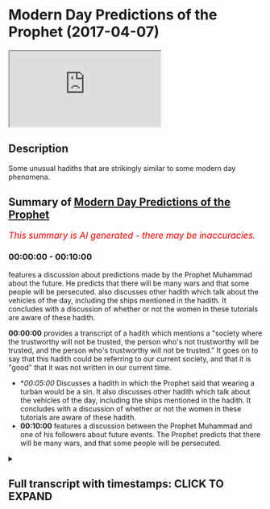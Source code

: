 # Modern Day Predictions of the Prophet (2017-04-07)

<iframe loading='lazy' src='https://www.youtube.com/embed/meza_N1vFCI'></iframe>

## Description

Some unusual hadiths that are strikingly similar to some modern day phenomena.

## Summary of [Modern Day Predictions of the Prophet](https://www.youtube.com/watch?v=meza_N1vFCI)


*<span style="color:red; font-size:125%">This summary is AI generated - there may be inaccuracies</span>. [](/)*

### <a onclick="modifyYTiframeseektime('0')">00:00:00</a> - <a onclick="modifyYTiframeseektime('600')">00:10:00</a>

 features a discussion about predictions made by the Prophet Muhammad about the future. He predicts that there will be many wars and that some people will be persecuted.  also discusses other hadith which talk about the vehicles of the day, including the ships mentioned in the hadith. It concludes with a discussion of whether or not the women in these tutorials are aware of these hadith.

**<a onclick="modifyYTiframeseektime('0')">00:00:00</a>** provides a transcript of a hadith which mentions a "society where the trustworthy will not be trusted, the person who's not trustworthy will be trusted, and the person who's trustworthy will not be trusted." It goes on to say that this hadith could be referring to our current society, and that it is "good" that it was not written in our current time.
* **<a onclick="modifyYTiframeseektime('300')">00:05:00</a>* Discusses a hadith in which the Prophet said that wearing a turban would be a sin. It also discusses other hadith which talk about the vehicles of the day, including the ships mentioned in the hadith. It concludes with a discussion of whether or not the women in these tutorials are aware of these hadith.
* **<a onclick="modifyYTiframeseektime('600')">00:10:00</a>** features a discussion between the Prophet Muhammad and one of his followers about future events. The Prophet predicts that there will be many wars, and that some people will be persecuted.

<details><summary><h2>Full transcript with timestamps: CLICK TO EXPAND</h2></summary>

<a onclick="modifyYTiframeseektime('1')">0:00:01</a> palutena's she saw me also dirty what do  
<a onclick="modifyYTiframeseektime('6')">0:00:06</a> I eat would you me Authority the hadith  
<a onclick="modifyYTiframeseektime('12')">0:00:12</a> which we talked about living massage so  
<a onclick="modifyYTiframeseektime('14')">0:00:14</a> let's go through some of the key bits  
<a onclick="modifyYTiframeseektime('15')">0:00:15</a> it's a long hadith it's a very long  
<a onclick="modifyYTiframeseektime('17')">0:00:17</a> hadith where is it mentioned this hadith  
<a onclick="modifyYTiframeseektime('19')">0:00:19</a> or even or solid is mentioned in an MOA  
<a onclick="modifyYTiframeseektime('23')">0:00:23</a> gem al-kabir  
<a onclick="modifyYTiframeseektime('24')">0:00:24</a> of tabarani el mohammed kabir whatever  
<a onclick="modifyYTiframeseektime('28')">0:00:28</a> line and he mentions as I said this is a  
<a onclick="modifyYTiframeseektime('33')">0:00:33</a> hadith which is died for Senate is  
<a onclick="modifyYTiframeseektime('35')">0:00:35</a> actually got one chain in it which is  
<a onclick="modifyYTiframeseektime('38')">0:00:38</a> one person which makes it kind of weak  
<a onclick="modifyYTiframeseektime('40')">0:00:40</a> hadith  
<a onclick="modifyYTiframeseektime('40')">0:00:40</a> it's got weakness in it however the nos  
<a onclick="modifyYTiframeseektime('43')">0:00:43</a> of it is very powerful like and because  
<a onclick="modifyYTiframeseektime('44')">0:00:44</a> it's not a pedantic we said we can move  
<a onclick="modifyYTiframeseektime('46')">0:00:46</a> on with it so let's go through some of  
<a onclick="modifyYTiframeseektime('47')">0:00:47</a> the key elements it says in them in a  
<a onclick="modifyYTiframeseektime('50')">0:00:50</a> dilemma society why shall I even my  
<a onclick="modifyYTiframeseektime('52')">0:00:52</a> child came super mohammed salameh says  
<a onclick="modifyYTiframeseektime('54')">0:00:54</a> what are the signs and portents of our  
<a onclick="modifyYTiframeseektime('55')">0:00:55</a> so promised Allah says in them in our  
<a onclick="modifyYTiframeseektime('57')">0:00:57</a> lemma Satya Shabbat yeah and certainly  
<a onclick="modifyYTiframeseektime('60')">0:01:00</a> there's some of the signs and the  
<a onclick="modifyYTiframeseektime('61')">0:01:01</a> portents of the hour and yet kun and  
<a onclick="modifyYTiframeseektime('63')">0:01:03</a> what I do I even that the basic the  
<a onclick="modifyYTiframeseektime('65')">0:01:05</a> child will be very angry probably with  
<a onclick="modifyYTiframeseektime('67')">0:01:07</a> his parents we're cool Matata Python and  
<a onclick="modifyYTiframeseektime('70')">0:01:10</a> that the rain will be acidic  
<a onclick="modifyYTiframeseektime('73')">0:01:13</a> they'll be acidic rain why well tomorrow  
<a onclick="modifyYTiframeseektime('77')">0:01:17</a> terminal high anyway how well I mean  
<a onclick="modifyYTiframeseektime('79')">0:01:19</a> that basically the person who is  
<a onclick="modifyYTiframeseektime('81')">0:01:21</a> trustworthy will be sorry that the  
<a onclick="modifyYTiframeseektime('85')">0:01:25</a> person who's not trustworthy will be  
<a onclick="modifyYTiframeseektime('86')">0:01:26</a> trusted at the person who's trustworthy  
<a onclick="modifyYTiframeseektime('87')">0:01:27</a> will not be trusted the part of the  
<a onclick="modifyYTiframeseektime('90')">0:01:30</a> hadith which is particularly interesting  
<a onclick="modifyYTiframeseektime('91')">0:01:31</a> or two or three parts  
<a onclick="modifyYTiframeseektime('92')">0:01:32</a> he says when tawa at Bravo is that when  
<a onclick="modifyYTiframeseektime('96')">0:01:36</a> the place will communicate with the  
<a onclick="modifyYTiframeseektime('97')">0:01:37</a> judge now asked I'd the Taliban not more  
<a onclick="modifyYTiframeseektime('100')">0:01:40</a> than one island Ponder's this love this  
<a onclick="modifyYTiframeseektime('103')">0:01:43</a> question  
<a onclick="modifyYTiframeseektime('103')">0:01:43</a> no words always and taught us a lot pop  
<a onclick="modifyYTiframeseektime('106')">0:01:46</a> and some of them said we don't know just  
<a onclick="modifyYTiframeseektime('108')">0:01:48</a> just clearly deserves and all this means  
<a onclick="modifyYTiframeseektime('110')">0:01:50</a> if you could translate it you can  
<a onclick="modifyYTiframeseektime('111')">0:01:51</a> translate make the place will be  
<a onclick="modifyYTiframeseektime('113')">0:01:53</a> communicating with each other something  
<a onclick="modifyYTiframeseektime('114')">0:01:54</a> like this yeah so what is it talking  
<a onclick="modifyYTiframeseektime('116')">0:01:56</a> about one of the problems is when our  
<a onclick="modifyYTiframeseektime('119')">0:01:59</a> some of the autumn I did because they'll  
<a onclick="modifyYTiframeseektime('121')">0:02:01</a> rely on the classical deficit yeah so if  
<a onclick="modifyYTiframeseektime('126')">0:02:06</a> there's no that I have not come across  
<a onclick="modifyYTiframeseektime('128')">0:02:08</a> and if someone has then you can  
<a onclick="modifyYTiframeseektime('129')">0:02:09</a> enlighten me but I have not come across  
<a onclick="modifyYTiframeseektime('130')">0:02:10</a> one deficit  
<a onclick="modifyYTiframeseektime('132')">0:02:12</a> this hadith no one I've not come across  
<a onclick="modifyYTiframeseektime('133')">0:02:13</a> one and I've looked around and I  
<a onclick="modifyYTiframeseektime('137')">0:02:17</a> basically are summoned Oliver in  
<a onclick="modifyYTiframeseektime('138')">0:02:18</a> different countries and they all come to  
<a onclick="modifyYTiframeseektime('141')">0:02:21</a> the conclusion so either say it could  
<a onclick="modifyYTiframeseektime('142')">0:02:22</a> mean it could mean the place it could  
<a onclick="modifyYTiframeseektime('144')">0:02:24</a> mean it could mean the dishes it could  
<a onclick="modifyYTiframeseektime('145')">0:02:25</a> mean a lot that's the furthest you get  
<a onclick="modifyYTiframeseektime('147')">0:02:27</a> because they're very worried to say  
<a onclick="modifyYTiframeseektime('149')">0:02:29</a> something of the Prophet that he didn't  
<a onclick="modifyYTiframeseektime('151')">0:02:31</a> say himself or that they'll have  
<a onclick="modifyYTiframeseektime('152')">0:02:32</a> Sullivan which that I have made  
<a onclick="modifyYTiframeseektime('153')">0:02:33</a> basically someone that came before them  
<a onclick="modifyYTiframeseektime('154')">0:02:34</a> to say the same thing so it's a good  
<a onclick="modifyYTiframeseektime('157')">0:02:37</a> Mandir  
<a onclick="modifyYTiframeseektime('157')">0:02:37</a> but it's very interesting for geology at  
<a onclick="modifyYTiframeseektime('161')">0:02:41</a> the end of the idea this is where your  
<a onclick="modifyYTiframeseektime('164')">0:02:44</a> Raja Babu Raja Lee with multiple Model T  
<a onclick="modifyYTiframeseektime('166')">0:02:46</a> the men will be satisfied with men and  
<a onclick="modifyYTiframeseektime('168')">0:02:48</a> women will be satisfied - in other words  
<a onclick="modifyYTiframeseektime('170')">0:02:50</a> homosexuality an and it also mentions  
<a onclick="modifyYTiframeseektime('173')">0:02:53</a> interestingly enough hadith which has  
<a onclick="modifyYTiframeseektime('175')">0:02:55</a> got some dolphin a some weakness you  
<a onclick="modifyYTiframeseektime('176')">0:02:56</a> know it mentioned that the people will  
<a onclick="modifyYTiframeseektime('179')">0:02:59</a> be marrying and then again the wood so a  
<a onclick="modifyYTiframeseektime('182')">0:03:02</a> man will be married his wife here method  
<a onclick="modifyYTiframeseektime('184')">0:03:04</a> he'll get divorced to her yeah but then  
<a onclick="modifyYTiframeseektime('187')">0:03:07</a> he'll continue living with her so the  
<a onclick="modifyYTiframeseektime('189')">0:03:09</a> horse will be seen as and then they'll  
<a onclick="modifyYTiframeseektime('190')">0:03:10</a> have kids and even Mozart was very  
<a onclick="modifyYTiframeseektime('193')">0:03:13</a> shocked to hear this and you get a so  
<a onclick="modifyYTiframeseektime('195')">0:03:15</a> this is another one now this is the one  
<a onclick="modifyYTiframeseektime('200')">0:03:20</a> hadith which relates to our current  
<a onclick="modifyYTiframeseektime('201')">0:03:21</a> present moment so if anyone says okay  
<a onclick="modifyYTiframeseektime('204')">0:03:24</a> this is a hadith in this and that you  
<a onclick="modifyYTiframeseektime('206')">0:03:26</a> know could have been written couldn't  
<a onclick="modifyYTiframeseektime('208')">0:03:28</a> have been written in the 21st century I  
<a onclick="modifyYTiframeseektime('209')">0:03:29</a> mean this would be ridiculous kinda or  
<a onclick="modifyYTiframeseektime('211')">0:03:31</a> 20th century or 90 it couldn't be you  
<a onclick="modifyYTiframeseektime('212')">0:03:32</a> know well so it would be the 20th oh it  
<a onclick="modifyYTiframeseektime('214')">0:03:34</a> was good right honey come on  
<a onclick="modifyYTiframeseektime('215')">0:03:35</a>  it's good that would be a  
<a onclick="modifyYTiframeseektime('217')">0:03:37</a> ridiculous claim I mean it would be  
<a onclick="modifyYTiframeseektime('219')">0:03:39</a> ridiculous enough claiming the other  
<a onclick="modifyYTiframeseektime('221')">0:03:41</a> Hadees because a lot of it was far after  
<a onclick="modifyYTiframeseektime('223')">0:03:43</a> the time of the Prophet anyways but now  
<a onclick="modifyYTiframeseektime('224')">0:03:44</a> we're going with delving into a more  
<a onclick="modifyYTiframeseektime('227')">0:03:47</a> than ridiculous claim I'll give you  
<a onclick="modifyYTiframeseektime('228')">0:03:48</a> another one where some of the Oliver  
<a onclick="modifyYTiframeseektime('231')">0:03:51</a> have said that this is talking about  
<a onclick="modifyYTiframeseektime('232')">0:03:52</a> something of today one other was called  
<a onclick="modifyYTiframeseektime('234')">0:03:54</a> one atom called ll Ben he says that this  
<a onclick="modifyYTiframeseektime('236')">0:03:56</a> is mentioning something today and he  
<a onclick="modifyYTiframeseektime('237')">0:03:57</a> says this hadith which is mentioned I  
<a onclick="modifyYTiframeseektime('240')">0:04:00</a> think in an array by abnormal if normal  
<a onclick="modifyYTiframeseektime('244')">0:04:04</a> is narrated and this actually hadith  
<a onclick="modifyYTiframeseektime('247')">0:04:07</a> this two of those Hadees there's more  
<a onclick="modifyYTiframeseektime('248')">0:04:08</a> than one one of them was narrated I  
<a onclick="modifyYTiframeseektime('251')">0:04:11</a> think inside my been his FISA hey hey in  
<a onclick="modifyYTiframeseektime('255')">0:04:15</a> his size book and I think another  
<a onclick="modifyYTiframeseektime('257')">0:04:17</a> alternative version is mentioned in I  
<a onclick="modifyYTiframeseektime('259')">0:04:19</a> saw a Muslim itself here so is this  
<a onclick="modifyYTiframeseektime('261')">0:04:21</a> society  
<a onclick="modifyYTiframeseektime('264')">0:04:24</a> basically the hadith says he says that  
<a onclick="modifyYTiframeseektime('268')">0:04:28</a> bouncer Sam said to come fear fear fear  
<a onclick="modifyYTiframeseektime('271')">0:04:31</a> he almighty in the end parts of my own  
<a onclick="modifyYTiframeseektime('274')">0:04:34</a> mind other words the end of times there  
<a onclick="modifyYTiframeseektime('277')">0:04:37</a> will be people your carbona Sarge's  
<a onclick="modifyYTiframeseektime('280')">0:04:40</a> little people will be you know writing  
<a onclick="modifyYTiframeseektime('283')">0:04:43</a> this such thing  
<a onclick="modifyYTiframeseektime('284')">0:04:44</a> what's the such so the professor's cash  
<a onclick="modifyYTiframeseektime('288')">0:04:48</a> back and the hell is going to look like  
<a onclick="modifyYTiframeseektime('290')">0:04:50</a> the heroines they had so if you look at  
<a onclick="modifyYTiframeseektime('293')">0:04:53</a> the classical dictionaries of what these  
<a onclick="modifyYTiframeseektime('294')">0:04:54</a> things actually mean is talking about  
<a onclick="modifyYTiframeseektime('296')">0:04:56</a> the classical or dictionaries not  
<a onclick="modifyYTiframeseektime('298')">0:04:58</a> today's dictionaries like listen Arab  
<a onclick="modifyYTiframeseektime('300')">0:05:00</a> and this kind of things if you collect  
<a onclick="modifyYTiframeseektime('301')">0:05:01</a> all of the old dictionaries and you make  
<a onclick="modifyYTiframeseektime('303')">0:05:03</a> a researcher back which I did to be  
<a onclick="modifyYTiframeseektime('304')">0:05:04</a> honest I want to find out what it was  
<a onclick="modifyYTiframeseektime('306')">0:05:06</a> talking about it's talking about a thing  
<a onclick="modifyYTiframeseektime('310')">0:05:10</a> which basically looks like a ship and  
<a onclick="modifyYTiframeseektime('314')">0:05:14</a> some of the commentators say it looks  
<a onclick="modifyYTiframeseektime('316')">0:05:16</a> like the ship of the ad gem of the  
<a onclick="modifyYTiframeseektime('318')">0:05:18</a> non-arabs so another ships are the herbs  
<a onclick="modifyYTiframeseektime('320')">0:05:20</a> created the ships are their own herbs  
<a onclick="modifyYTiframeseektime('321')">0:05:21</a> creative it's basically enclosed inside  
<a onclick="modifyYTiframeseektime('324')">0:05:24</a> the very this has got chilled which is  
<a onclick="modifyYTiframeseektime('326')">0:05:26</a> leather yeah so it's got leather  
<a onclick="modifyYTiframeseektime('328')">0:05:28</a> interiors the exteriors are fortified  
<a onclick="modifyYTiframeseektime('331')">0:05:31</a> from each angle we're not talking about  
<a onclick="modifyYTiframeseektime('333')">0:05:33</a> a horse and carriage here because  
<a onclick="modifyYTiframeseektime('334')">0:05:34</a> something else asked somebody in  
<a onclick="modifyYTiframeseektime('336')">0:05:36</a> speakers corner she's a horse and  
<a onclick="modifyYTiframeseektime('337')">0:05:37</a> carriage house and car doesn't look like  
<a onclick="modifyYTiframeseektime('338')">0:05:38</a> a ship my friend you know it doesn't it  
<a onclick="modifyYTiframeseektime('342')">0:05:42</a> really doesn't so but then it continues  
<a onclick="modifyYTiframeseektime('346')">0:05:46</a> and it says that they're going to be  
<a onclick="modifyYTiframeseektime('347')">0:05:47</a> riding this and then they're going to be  
<a onclick="modifyYTiframeseektime('349')">0:05:49</a> a liable message they're going to be  
<a onclick="modifyYTiframeseektime('352')">0:05:52</a> running it until the Masjid those look  
<a onclick="modifyYTiframeseektime('355')">0:05:55</a> at the imagery that's created is the  
<a onclick="modifyYTiframeseektime('357')">0:05:57</a> imagery that's created that these  
<a onclick="modifyYTiframeseektime('358')">0:05:58</a> vehicles which Albania so I've got some  
<a onclick="modifyYTiframeseektime('362')">0:06:02</a> person who say he has said that this is  
<a onclick="modifyYTiframeseektime('364')">0:06:04</a> these are say a lot these are the cars  
<a onclick="modifyYTiframeseektime('366')">0:06:06</a> of today he said this they said although  
<a onclick="modifyYTiframeseektime('370')">0:06:10</a> I'll obviously gonna sell our land  
<a onclick="modifyYTiframeseektime('371')">0:06:11</a> because he was like nothing we can say  
<a onclick="modifyYTiframeseektime('372')">0:06:12</a> hundred percent but this is seems  
<a onclick="modifyYTiframeseektime('374')">0:06:14</a> completely in correlation yeah these  
<a onclick="modifyYTiframeseektime('377')">0:06:17</a> things which are basically like smoke  
<a onclick="modifyYTiframeseektime('379')">0:06:19</a> because if you think about from when I  
<a onclick="modifyYTiframeseektime('380')">0:06:20</a> was thinking about this yeah nouns are  
<a onclick="modifyYTiframeseektime('383')">0:06:23</a> things that you can you can identify  
<a onclick="modifyYTiframeseektime('384')">0:06:24</a> this a proper noun this is a common noun  
<a onclick="modifyYTiframeseektime('386')">0:06:26</a> distant you know an abstract now yeah  
<a onclick="modifyYTiframeseektime('388')">0:06:28</a> you've got you know you know you can you  
<a onclick="modifyYTiframeseektime('390')">0:06:30</a> can bunch nouns into proper concrete  
<a onclick="modifyYTiframeseektime('393')">0:06:33</a> abstract abstract like a lot of emotions  
<a onclick="modifyYTiframeseektime('395')">0:06:35</a> in that concrete like things  
<a onclick="modifyYTiframeseektime('397')">0:06:37</a> things that at the time there was no  
<a onclick="modifyYTiframeseektime('399')">0:06:39</a> cost so how is he going to explain cars  
<a onclick="modifyYTiframeseektime('400')">0:06:40</a> if you think about it yeah so he used  
<a onclick="modifyYTiframeseektime('403')">0:06:43</a> words or he used the things that were  
<a onclick="modifyYTiframeseektime('406')">0:06:46</a> available to him at his time and the  
<a onclick="modifyYTiframeseektime('408')">0:06:48</a> closest thing that he could use Sol  
<a onclick="modifyYTiframeseektime('411')">0:06:51</a> ilaria Salam to mention what we're going  
<a onclick="modifyYTiframeseektime('414')">0:06:54</a> to be riding on today's world  
<a onclick="modifyYTiframeseektime('415')">0:06:55</a> he used basically these ships which were  
<a onclick="modifyYTiframeseektime('418')">0:06:58</a> if you look at the old Roman ships go  
<a onclick="modifyYTiframeseektime('419')">0:06:59</a> onto Google I look at the old Roman  
<a onclick="modifyYTiframeseektime('421')">0:07:01</a> ships how they look it's probably the  
<a onclick="modifyYTiframeseektime('422')">0:07:02</a> best bet for if you're going to say that  
<a onclick="modifyYTiframeseektime('425')">0:07:05</a> something looks like a car hundred  
<a onclick="modifyYTiframeseektime('426')">0:07:06</a> percent in fact some of them have wheels  
<a onclick="modifyYTiframeseektime('427')">0:07:07</a> some of them have wheels is it they have  
<a onclick="modifyYTiframeseektime('430')">0:07:10</a> their wheels in the baba is the best bet  
<a onclick="modifyYTiframeseektime('432')">0:07:12</a> so he says that it's going to be like  
<a onclick="modifyYTiframeseektime('435')">0:07:15</a> these things which have wheels i sorry  
<a onclick="modifyYTiframeseektime('436')">0:07:16</a> this is gonna look like ships is going  
<a onclick="modifyYTiframeseektime('438')">0:07:18</a> to have jilt from inside of it's going  
<a onclick="modifyYTiframeseektime('440')">0:07:20</a> to have this kind of leather interiors  
<a onclick="modifyYTiframeseektime('441')">0:07:21</a> mm-hmm and you're going to be riding  
<a onclick="modifyYTiframeseektime('445')">0:07:25</a> around listen to this al interesting  
<a onclick="modifyYTiframeseektime('446')">0:07:26</a> well I is interesting here he says  
<a onclick="modifyYTiframeseektime('448')">0:07:28</a> you're going to be riding around and  
<a onclick="modifyYTiframeseektime('449')">0:07:29</a> you're going to come out who's going to  
<a onclick="modifyYTiframeseektime('452')">0:07:32</a> come out of this cause some women some  
<a onclick="modifyYTiframeseektime('457')">0:07:37</a> women are gonna come out the vehicles  
<a onclick="modifyYTiframeseektime('459')">0:07:39</a> and they're going to be out yet yes yes  
<a onclick="modifyYTiframeseektime('464')">0:07:44</a> and this hadith cassia is inside Muslim  
<a onclick="modifyYTiframeseektime('465')">0:07:45</a> as well I the earth case yet which means  
<a onclick="modifyYTiframeseektime('471')">0:07:51</a> they dressed on naked at the same time  
<a onclick="modifyYTiframeseektime('472')">0:07:52</a> meaning they were in very tight clothes  
<a onclick="modifyYTiframeseektime('473')">0:07:53</a> by the way these are Muslim women yes  
<a onclick="modifyYTiframeseektime('476')">0:07:56</a> how do we know that because that is  
<a onclick="modifyYTiframeseektime('478')">0:07:58</a> continues that they're going to have  
<a onclick="modifyYTiframeseektime('479')">0:07:59</a> kind of a job which going to be cash but  
<a onclick="modifyYTiframeseektime('481')">0:08:01</a> it's going to look like come the camels  
<a onclick="modifyYTiframeseektime('484')">0:08:04</a> thing that you know this kind of camels  
<a onclick="modifyYTiframeseektime('486')">0:08:06</a> I have this thing like this now this I  
<a onclick="modifyYTiframeseektime('489')">0:08:09</a> suppose I'll never live never seen it  
<a onclick="modifyYTiframeseektime('491')">0:08:11</a> just as a side note any but never seen  
<a onclick="modifyYTiframeseektime('492')">0:08:12</a> this head job tutorials I've never seen  
<a onclick="modifyYTiframeseektime('494')">0:08:14</a> my name is Mohammed hi Jabbar yeah so  
<a onclick="modifyYTiframeseektime('497')">0:08:17</a> sometimes in the recommended I see it  
<a onclick="modifyYTiframeseektime('498')">0:08:18</a> like because my name is how I see my  
<a onclick="modifyYTiframeseektime('500')">0:08:20</a> videos in that a job should Saudis and I  
<a onclick="modifyYTiframeseektime('502')">0:08:22</a> was just wondering Danny I always  
<a onclick="modifyYTiframeseektime('503')">0:08:23</a> wondered do they did actually think up  
<a onclick="modifyYTiframeseektime('505')">0:08:25</a> the high Jabba put on or something good  
<a onclick="modifyYTiframeseektime('507')">0:08:27</a> I mean is that what they do okay Lana  
<a onclick="modifyYTiframeseektime('510')">0:08:30</a> I'm not going to any I don't know what  
<a onclick="modifyYTiframeseektime('512')">0:08:32</a> they're doing but I realized stuff for  
<a onclick="modifyYTiframeseektime('516')">0:08:36</a> Allah and this is not to take any any to  
<a onclick="modifyYTiframeseektime('519')">0:08:39</a> take the mick of any particular  
<a onclick="modifyYTiframeseektime('522')">0:08:42</a> community but they basically doing  
<a onclick="modifyYTiframeseektime('525')">0:08:45</a> turban is not like sick sick boys you  
<a onclick="modifyYTiframeseektime('527')">0:08:47</a> know the secret so the girls I have to  
<a onclick="modifyYTiframeseektime('529')">0:08:49</a> turban  
<a onclick="modifyYTiframeseektime('529')">0:08:49</a> like a Sikh man and I just never  
<a onclick="modifyYTiframeseektime('532')">0:08:52</a> expected one this is basically what's  
<a onclick="modifyYTiframeseektime('534')">0:08:54</a> being described can you imagine this  
<a onclick="modifyYTiframeseektime('537')">0:08:57</a> turban thing that these guys are doing  
<a onclick="modifyYTiframeseektime('538')">0:08:58</a> I'm guessing they probably got it from  
<a onclick="modifyYTiframeseektime('539')">0:08:59</a> the hijab tutorial things yeah so the  
<a onclick="modifyYTiframeseektime('542')">0:09:02</a> question is why they're doing that  
<a onclick="modifyYTiframeseektime('543')">0:09:03</a> because you know the process of her I  
<a onclick="modifyYTiframeseektime('545')">0:09:05</a> wonder he says that they're metal  
<a onclick="modifyYTiframeseektime('547')">0:09:07</a> netting that they are cursed women you  
<a onclick="modifyYTiframeseektime('550')">0:09:10</a> know and then another another hadith it  
<a onclick="modifyYTiframeseektime('552')">0:09:12</a> says sin fan our homeland our home at  
<a onclick="modifyYTiframeseektime('557')">0:09:17</a> this isn't how a Muslim he said there's  
<a onclick="modifyYTiframeseektime('559')">0:09:19</a> two people to add two cups of people  
<a onclick="modifyYTiframeseektime('560')">0:09:20</a> that I've never seen and that they both  
<a onclick="modifyYTiframeseektime('563')">0:09:23</a> go to the Hellfire and obviously we know  
<a onclick="modifyYTiframeseektime('565')">0:09:25</a> Allison o-jama when Allah and the  
<a onclick="modifyYTiframeseektime('567')">0:09:27</a> messenger threatened with the Hellfire  
<a onclick="modifyYTiframeseektime('568')">0:09:28</a> Allah can still forgive this yeah but  
<a onclick="modifyYTiframeseektime('570')">0:09:30</a> we're saying when the Hellfire is being  
<a onclick="modifyYTiframeseektime('574')">0:09:34</a> said it's a major sin becomes a major  
<a onclick="modifyYTiframeseektime('575')">0:09:35</a> sin so wearing a turban by extension  
<a onclick="modifyYTiframeseektime('577')">0:09:37</a> according to the hymen is it that would  
<a onclick="modifyYTiframeseektime('580')">0:09:40</a> over and stuff like ban his book he said  
<a onclick="modifyYTiframeseektime('581')">0:09:41</a> that one opinion is that if Allah and  
<a onclick="modifyYTiframeseektime('583')">0:09:43</a> the messenger threatened with with fire  
<a onclick="modifyYTiframeseektime('585')">0:09:45</a> or the Hellfire this is a major sin so  
<a onclick="modifyYTiframeseektime('587')">0:09:47</a> I'm just wondering like I haven't seen  
<a onclick="modifyYTiframeseektime('589')">0:09:49</a> any I don't know any judge anybody but  
<a onclick="modifyYTiframeseektime('591')">0:09:51</a> this woman who do the hedge up tutorials  
<a onclick="modifyYTiframeseektime('593')">0:09:53</a> and these things do they not know this  
<a onclick="modifyYTiframeseektime('594')">0:09:54</a> hadith maybe they don't  
<a onclick="modifyYTiframeseektime('595')">0:09:55</a> a lotta maybe they think is okay well  
<a onclick="modifyYTiframeseektime('597')">0:09:57</a> like I'm going to presume the best  
<a onclick="modifyYTiframeseektime('598')">0:09:58</a> because I don't know what they're doing  
<a onclick="modifyYTiframeseektime('600')">0:10:00</a> in that channel but you know it's tough  
<a onclick="modifyYTiframeseektime('603')">0:10:03</a> a lot sometimes I'll see like a  
<a onclick="modifyYTiframeseektime('604')">0:10:04</a> thumbnail of you know they did an e a  
<a onclick="modifyYTiframeseektime('607')">0:10:07</a> lot of time anyways I'm another point  
<a onclick="modifyYTiframeseektime('611')">0:10:11</a> here  
</details>